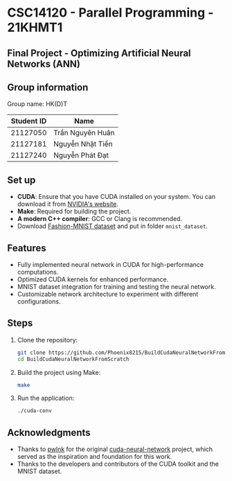 # CSC14120 - Parallel Programming - 21KHMT1

## Final Project - Optimizing Artificial Neural Networks (ANN)

## Group information

Group name: HK(D)T

| Student ID | Name |
| ----------|-------|
| 21127050 | Trần Nguyên Huân |
| 21127181 | Nguyễn Nhật Tiến |
| 21127240 | Nguyễn Phát Đạt |

## Set up

- **CUDA**: Ensure that you have CUDA installed on your system. You can download it from [NVIDIA's website](https://developer.nvidia.com/cuda-downloads).
- **Make**: Required for building the project.
- **A modern C++ compiler**: GCC or Clang is recommended.
- Download [Fashion-MNIST dataset](https://github.com/zalandoresearch/fashion-mnist) and put in folder `mnist_dataset`.


## Features

- Fully implemented neural network in CUDA for high-performance computations.
- Optimized CUDA kernels for enhanced performance.
- MNIST dataset integration for training and testing the neural network.
- Customizable network architecture to experiment with different configurations.

## Steps

1. Clone the repository:

   ```bash
   git clone https://github.com/Phoenix8215/BuildCudaNeuralNetworkFromScratch
   cd BuildCudaNeuralNetworkFromScratch
   ```

2. Build the project using Make:

   ```bash
   make
   ```

3. Run the application:

   ```bash
   ./cuda-conv
   ```

## Acknowledgments

- Thanks to [pwlnk](https://github.com/pwlnk) for the original [cuda-neural-network](https://github.com/pwlnk/cuda-neural-network) project, which served as the inspiration and foundation for this work.
- Thanks to the developers and contributors of the CUDA toolkit and the MNIST dataset.
